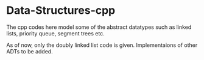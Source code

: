 # Data-Structures-cpp
The cpp codes here model some of the abstract datatypes such as linked lists, priority queue, segment trees etc.

As of now, only the doubly linked list code is given. Implementaions of other ADTs to be added.
